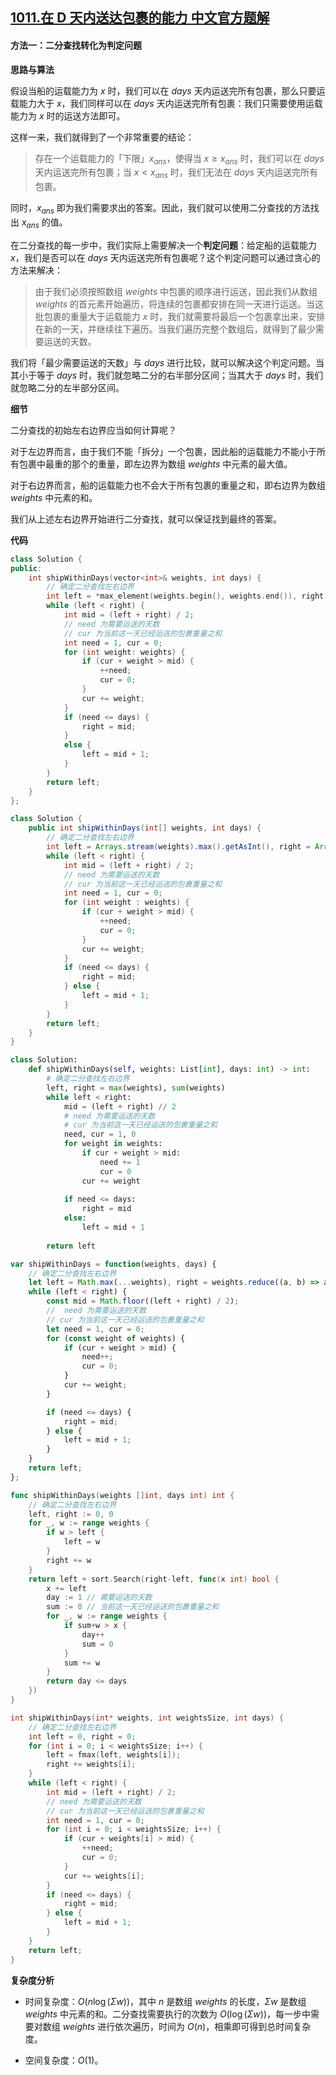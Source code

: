 ## [1011.在 D 天内送达包裹的能力 中文官方题解](https://leetcode.cn/problems/capacity-to-ship-packages-within-d-days/solutions/100000/zai-d-tian-nei-song-da-bao-guo-de-neng-l-ntml)

#### 方法一：二分查找转化为判定问题

**思路与算法**

假设当船的运载能力为 $x$ 时，我们可以在 $\textit{days}$ 天内运送完所有包裹，那么只要运载能力大于 $x$，我们同样可以在 $\textit{days}$ 天内运送完所有包裹：我们只需要使用运载能力为 $x$ 时的运送方法即可。

这样一来，我们就得到了一个非常重要的结论：

> 存在一个运载能力的「下限」$x_\textit{ans}$，使得当 $x \geq x_\textit{ans}$ 时，我们可以在 $\textit{days}$ 天内运送完所有包裹；当 $x < x_\textit{ans}$ 时，我们无法在 $\textit{days}$ 天内运送完所有包裹。

同时，$x_\textit{ans}$ 即为我们需要求出的答案。因此，我们就可以使用二分查找的方法找出 $x_\textit{ans}$ 的值。

在二分查找的每一步中，我们实际上需要解决一个**判定问题**：给定船的运载能力 $x$，我们是否可以在 $\textit{days}$ 天内运送完所有包裹呢？这个判定问题可以通过贪心的方法来解决：

> 由于我们必须按照数组 $\textit{weights}$ 中包裹的顺序进行运送，因此我们从数组 $\textit{weights}$ 的首元素开始遍历，将连续的包裹都安排在同一天进行运送。当这批包裹的重量大于运载能力 $x$ 时，我们就需要将最后一个包裹拿出来，安排在新的一天，并继续往下遍历。当我们遍历完整个数组后，就得到了最少需要运送的天数。

我们将「最少需要运送的天数」与 $\textit{days}$ 进行比较，就可以解决这个判定问题。当其小于等于 $\textit{days}$ 时，我们就忽略二分的右半部分区间；当其大于 $\textit{days}$ 时，我们就忽略二分的左半部分区间。

**细节**

二分查找的初始左右边界应当如何计算呢？

对于左边界而言，由于我们不能「拆分」一个包裹，因此船的运载能力不能小于所有包裹中最重的那个的重量，即左边界为数组 $\textit{weights}$ 中元素的最大值。

对于右边界而言，船的运载能力也不会大于所有包裹的重量之和，即右边界为数组 $\textit{weights}$ 中元素的和。

我们从上述左右边界开始进行二分查找，就可以保证找到最终的答案。

**代码**

```C++ [sol1-C++]
class Solution {
public:
    int shipWithinDays(vector<int>& weights, int days) {
        // 确定二分查找左右边界
        int left = *max_element(weights.begin(), weights.end()), right = accumulate(weights.begin(), weights.end(), 0);
        while (left < right) {
            int mid = (left + right) / 2;
            // need 为需要运送的天数
            // cur 为当前这一天已经运送的包裹重量之和
            int need = 1, cur = 0;
            for (int weight: weights) {
                if (cur + weight > mid) {
                    ++need;
                    cur = 0;
                }
                cur += weight;
            }
            if (need <= days) {
                right = mid;
            }
            else {
                left = mid + 1;
            }
        }
        return left;
    }
};
```

```Java [sol1-Java]
class Solution {
    public int shipWithinDays(int[] weights, int days) {
        // 确定二分查找左右边界
        int left = Arrays.stream(weights).max().getAsInt(), right = Arrays.stream(weights).sum();
        while (left < right) {
            int mid = (left + right) / 2;
            // need 为需要运送的天数
            // cur 为当前这一天已经运送的包裹重量之和
            int need = 1, cur = 0;
            for (int weight : weights) {
                if (cur + weight > mid) {
                    ++need;
                    cur = 0;
                }
                cur += weight;
            }
            if (need <= days) {
                right = mid;
            } else {
                left = mid + 1;
            }
        }
        return left;
    }
}
```

```Python [sol1-Python3]
class Solution:
    def shipWithinDays(self, weights: List[int], days: int) -> int:
        # 确定二分查找左右边界
        left, right = max(weights), sum(weights)
        while left < right:
            mid = (left + right) // 2
            # need 为需要运送的天数
            # cur 为当前这一天已经运送的包裹重量之和
            need, cur = 1, 0
            for weight in weights:
                if cur + weight > mid:
                    need += 1
                    cur = 0
                cur += weight
            
            if need <= days:
                right = mid
            else:
                left = mid + 1
        
        return left
```

```JavaScript [sol1-JavaScript]
var shipWithinDays = function(weights, days) {
    // 确定二分查找左右边界
    let left = Math.max(...weights), right = weights.reduce((a, b) => a + b);
    while (left < right) {
        const mid = Math.floor((left + right) / 2);
        //  need 为需要运送的天数
        // cur 为当前这一天已经运送的包裹重量之和
        let need = 1, cur = 0;
        for (const weight of weights) {
            if (cur + weight > mid) {
                need++;
                cur = 0;
            } 
            cur += weight;
        }

        if (need <= days) {
            right = mid;
        } else {
            left = mid + 1;
        }
    }
    return left;
};
```

```go [sol1-Golang]
func shipWithinDays(weights []int, days int) int {
    // 确定二分查找左右边界
    left, right := 0, 0
    for _, w := range weights {
        if w > left {
            left = w
        }
        right += w
    }
    return left + sort.Search(right-left, func(x int) bool {
        x += left
        day := 1 // 需要运送的天数
        sum := 0 // 当前这一天已经运送的包裹重量之和
        for _, w := range weights {
            if sum+w > x {
                day++
                sum = 0
            }
            sum += w
        }
        return day <= days
    })
}
```

```C [sol1-C]
int shipWithinDays(int* weights, int weightsSize, int days) {
    // 确定二分查找左右边界
    int left = 0, right = 0;
    for (int i = 0; i < weightsSize; i++) {
        left = fmax(left, weights[i]);
        right += weights[i];
    }
    while (left < right) {
        int mid = (left + right) / 2;
        // need 为需要运送的天数
        // cur 为当前这一天已经运送的包裹重量之和
        int need = 1, cur = 0;
        for (int i = 0; i < weightsSize; i++) {
            if (cur + weights[i] > mid) {
                ++need;
                cur = 0;
            }
            cur += weights[i];
        }
        if (need <= days) {
            right = mid;
        } else {
            left = mid + 1;
        }
    }
    return left;
}
```

**复杂度分析**

- 时间复杂度：$O\big(n\log(\Sigma w)\big)$，其中 $n$ 是数组 $\textit{weights}$ 的长度，$\Sigma w$ 是数组 $\textit{weights}$ 中元素的和。二分查找需要执行的次数为 $O(\log(\Sigma w))$，每一步中需要对数组 $\textit{weights}$ 进行依次遍历，时间为 $O(n)$，相乘即可得到总时间复杂度。

- 空间复杂度：$O(1)$。